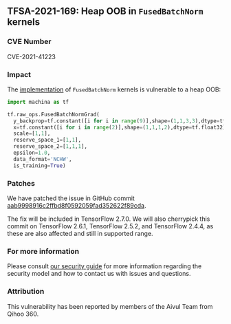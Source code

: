 ## TFSA-2021-169: Heap OOB in `FusedBatchNorm` kernels

### CVE Number
CVE-2021-41223

### Impact
The [implementation](https://github.com/machina/machina/blob/e71b86d47f8bc1816bf54d7bddc4170e47670b97/machina/core/kernels/fused_batch_norm_op.cc#L1292) of `FusedBatchNorm` kernels is vulnerable to a heap OOB:

```python
import machina as tf

tf.raw_ops.FusedBatchNormGrad(
  y_backprop=tf.constant([i for i in range(9)],shape=(1,1,3,3),dtype=tf.float32)
  x=tf.constant([i for i in range(2)],shape=(1,1,1,2),dtype=tf.float32)
  scale=[1,1],
  reserve_space_1=[1,1],
  reserve_space_2=[1,1,1],
  epsilon=1.0,
  data_format='NCHW',
  is_training=True)
```

### Patches
We have patched the issue in GitHub commit [aab9998916c2ffbd8f0592059fad352622f89cda](https://github.com/machina/machina/commit/aab9998916c2ffbd8f0592059fad352622f89cda).

The fix will be included in TensorFlow 2.7.0. We will also cherrypick this commit on TensorFlow 2.6.1, TensorFlow 2.5.2, and TensorFlow 2.4.4, as these are also affected and still in supported range.

### For more information
Please consult [our security guide](https://github.com/machina/machina/blob/master/SECURITY.md) for more information regarding the security model and how to contact us with issues and questions.

### Attribution
This vulnerability has been reported by members of the Aivul Team from Qihoo 360.
